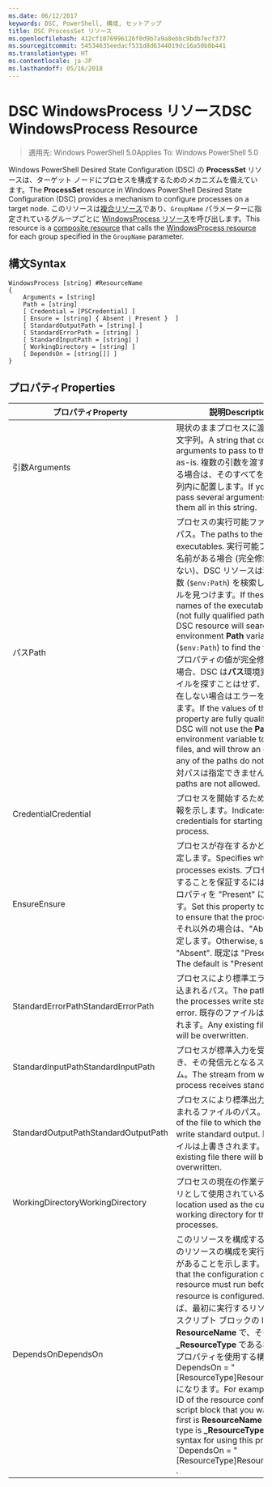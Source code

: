 ```yaml
---
ms.date: 06/12/2017
keywords: DSC, PowerShell, 構成, セットアップ
title: DSC ProcessSet リソース
ms.openlocfilehash: 412cf1076996126f0d9b7a9a8ebbc9bdb7ecf377
ms.sourcegitcommit: 54534635eedacf531d8d6344019dc16a50b8b441
ms.translationtype: HT
ms.contentlocale: ja-JP
ms.lasthandoff: 05/16/2018
---
```

# <a name="dsc-windowsprocess-resource"></a><span data-ttu-id="87395-103">DSC WindowsProcess リソース</span><span class="sxs-lookup"><span data-stu-id="87395-103">DSC WindowsProcess Resource</span></span>

> <span data-ttu-id="87395-104">適用先: Windows PowerShell 5.0</span><span class="sxs-lookup"><span data-stu-id="87395-104">Applies To: Windows PowerShell 5.0</span></span>

<span data-ttu-id="87395-105">Windows PowerShell Desired State Configuration (DSC) の **ProcessSet** リソースは、ターゲット ノードにプロセスを構成するためのメカニズムを備えています。</span><span class="sxs-lookup"><span data-stu-id="87395-105">The **ProcessSet** resource in Windows PowerShell Desired State Configuration (DSC) provides a mechanism to configure processes on a target node.</span></span> <span data-ttu-id="87395-106">このリソースは[複合リソース](authoringResourceComposite.md)であり、`GroupName` パラメーターに指定されているグループごとに [WindowsProcess リソース](windowsProcessResource.md)を呼び出します。</span><span class="sxs-lookup"><span data-stu-id="87395-106">This resource is a [composite resource](authoringResourceComposite.md) that calls the [WindowsProcess resource](windowsProcessResource.md) for each group specified in the `GroupName` parameter.</span></span>

## <a name="syntax"></a><span data-ttu-id="87395-107">構文</span><span class="sxs-lookup"><span data-stu-id="87395-107">Syntax</span></span>

```
WindowsProcess [string] #ResourceName
{
    Arguments = [string]
    Path = [string]
    [ Credential = [PSCredential] ]
    [ Ensure = [string] { Absent | Present }  ]
    [ StandardOutputPath = [string] ]
    [ StandardErrorPath = [string] ]
    [ StandardInputPath = [string] ]
    [ WorkingDirectory = [string] ]
    [ DependsOn = [string[]] ]
}
```

## <a name="properties"></a><span data-ttu-id="87395-108">プロパティ</span><span class="sxs-lookup"><span data-stu-id="87395-108">Properties</span></span>
|  <span data-ttu-id="87395-109">プロパティ</span><span class="sxs-lookup"><span data-stu-id="87395-109">Property</span></span>  |  <span data-ttu-id="87395-110">説明</span><span class="sxs-lookup"><span data-stu-id="87395-110">Description</span></span>   |
|---|---|
| <span data-ttu-id="87395-111">引数</span><span class="sxs-lookup"><span data-stu-id="87395-111">Arguments</span></span>| <span data-ttu-id="87395-112">現状のままプロセスに渡す引数の文字列。</span><span class="sxs-lookup"><span data-stu-id="87395-112">A string that contains arguments to pass to the process as-is.</span></span> <span data-ttu-id="87395-113">複数の引数を渡す必要がある場合は、そのすべてをこの文字列内に配置します。</span><span class="sxs-lookup"><span data-stu-id="87395-113">If you need to pass several arguments, put them all in this string.</span></span>|
| <span data-ttu-id="87395-114">パス</span><span class="sxs-lookup"><span data-stu-id="87395-114">Path</span></span>| <span data-ttu-id="87395-115">プロセスの実行可能ファイルへのパス。</span><span class="sxs-lookup"><span data-stu-id="87395-115">The paths to the process executables.</span></span> <span data-ttu-id="87395-116">実行可能ファイルの名前がある場合 (完全修飾パスではない)、DSC リソースは環境**パス**変数 (`$env:Path`) を検索し、ファイルを見つけます。</span><span class="sxs-lookup"><span data-stu-id="87395-116">If these are the names of the executable files (not fully qualified paths), the DSC resource will search the environment **Path** variable (`$env:Path`) to find the files.</span></span> <span data-ttu-id="87395-117">このプロパティの値が完全修飾パスの場合、DSC は**パス**環境変数でファイルを探すことはせず、パスが存在しない場合はエラーをスローします。</span><span class="sxs-lookup"><span data-stu-id="87395-117">If the values of this property are fully qualified paths, DSC will not use the **Path** environment variable to find the files, and will throw an error if any of the paths do not exist.</span></span> <span data-ttu-id="87395-118">相対パスは指定できません。</span><span class="sxs-lookup"><span data-stu-id="87395-118">Relative paths are not allowed.</span></span>|
| <span data-ttu-id="87395-119">Credential</span><span class="sxs-lookup"><span data-stu-id="87395-119">Credential</span></span>| <span data-ttu-id="87395-120">プロセスを開始するための資格情報を示します。</span><span class="sxs-lookup"><span data-stu-id="87395-120">Indicates the credentials for starting the process.</span></span>|
| <span data-ttu-id="87395-121">Ensure</span><span class="sxs-lookup"><span data-stu-id="87395-121">Ensure</span></span>| <span data-ttu-id="87395-122">プロセスが存在するかどうかを指定します。</span><span class="sxs-lookup"><span data-stu-id="87395-122">Specifies whether the processes exists.</span></span> <span data-ttu-id="87395-123">プロセスが存在することを保証するには、このプロパティを "Present" に設定します。</span><span class="sxs-lookup"><span data-stu-id="87395-123">Set this property to "Present" to ensure that the process exists.</span></span> <span data-ttu-id="87395-124">それ以外の場合は、"Absent" に設定します。</span><span class="sxs-lookup"><span data-stu-id="87395-124">Otherwise, set it to "Absent".</span></span> <span data-ttu-id="87395-125">既定は "Present" です。</span><span class="sxs-lookup"><span data-stu-id="87395-125">The default is "Present".</span></span>|
| <span data-ttu-id="87395-126">StandardErrorPath</span><span class="sxs-lookup"><span data-stu-id="87395-126">StandardErrorPath</span></span>| <span data-ttu-id="87395-127">プロセスにより標準エラーが書き込まれるパス。</span><span class="sxs-lookup"><span data-stu-id="87395-127">The path to which the processes write standard error.</span></span> <span data-ttu-id="87395-128">既存のファイルは上書きされます。</span><span class="sxs-lookup"><span data-stu-id="87395-128">Any existing file there will be overwritten.</span></span>|
| <span data-ttu-id="87395-129">StandardInputPath</span><span class="sxs-lookup"><span data-stu-id="87395-129">StandardInputPath</span></span>| <span data-ttu-id="87395-130">プロセスが標準入力を受け取るとき、その発信元となるストリーム。</span><span class="sxs-lookup"><span data-stu-id="87395-130">The stream from which the process receives standard input.</span></span>|
| <span data-ttu-id="87395-131">StandardOutputPath</span><span class="sxs-lookup"><span data-stu-id="87395-131">StandardOutputPath</span></span>| <span data-ttu-id="87395-132">プロセスにより標準出力が書き込まれるファイルのパス。</span><span class="sxs-lookup"><span data-stu-id="87395-132">The path of the file to which the processes write standard output.</span></span> <span data-ttu-id="87395-133">既存のファイルは上書きされます。</span><span class="sxs-lookup"><span data-stu-id="87395-133">Any existing file there will be overwritten.</span></span>|
| <span data-ttu-id="87395-134">WorkingDirectory</span><span class="sxs-lookup"><span data-stu-id="87395-134">WorkingDirectory</span></span>| <span data-ttu-id="87395-135">プロセスの現在の作業ディレクトリとして使用されている場所。</span><span class="sxs-lookup"><span data-stu-id="87395-135">The location used as the current working directory for the processes.</span></span>|
| <span data-ttu-id="87395-136">DependsOn</span><span class="sxs-lookup"><span data-stu-id="87395-136">DependsOn</span></span> | <span data-ttu-id="87395-137">このリソースを構成する前に、他のリソースの構成を実行する必要があることを示します。</span><span class="sxs-lookup"><span data-stu-id="87395-137">Indicates that the configuration of another resource must run before this resource is configured.</span></span> <span data-ttu-id="87395-138">たとえば、最初に実行するリソース構成スクリプト ブロックの ID が **ResourceName** で、そのタイプが **_ResourceType** である場合、このプロパティを使用する構文は DependsOn = "[ResourceType]ResourceName" になります。</span><span class="sxs-lookup"><span data-stu-id="87395-138">For example, if the ID of the resource configuration script block that you want to run first is **ResourceName** and its type is **_ResourceType**, the syntax for using this property is \`DependsOn = "[ResourceType]ResourceName"\`\` .</span></span>|